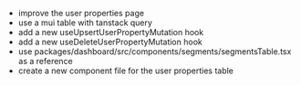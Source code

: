 - improve the user properties page
- use a mui table with tanstack query
- add a new useUpsertUserPropertyMutation hook
- add a new useDeleteUserPropertyMutation hook
- use packages/dashboard/src/components/segments/segmentsTable.tsx as a reference
- create a new component file for the user properties table
